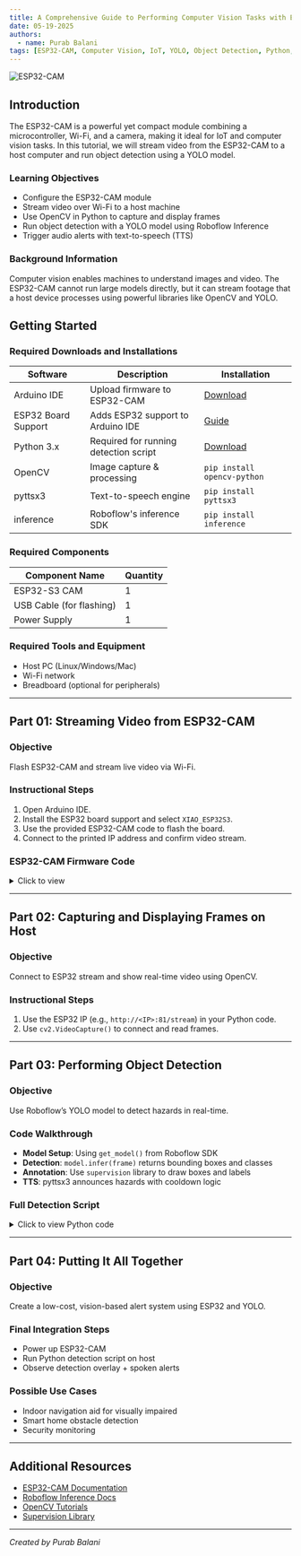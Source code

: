 ```yaml
---  
title: A Comprehensive Guide to Performing Computer Vision Tasks with ESP32-CAM Module  
date: 05-19-2025  
authors:  
  - name: Purab Balani  
tags: [ESP32-CAM, Computer Vision, IoT, YOLO, Object Detection, Python, OpenCV]  
---  
```


![ESP32-CAM](https://github.com/user-attachments/assets/b54308e5-dd03-415c-a266-4db8675e2418)

## Introduction

The ESP32-CAM is a powerful yet compact module combining a microcontroller, Wi-Fi, and a camera, making it ideal for IoT and computer vision tasks. In this tutorial, we will stream video from the ESP32-CAM to a host computer and run object detection using a YOLO model.

### Learning Objectives

- Configure the ESP32-CAM module  
- Stream video over Wi-Fi to a host machine  
- Use OpenCV in Python to capture and display frames  
- Run object detection with a YOLO model using Roboflow Inference  
- Trigger audio alerts with text-to-speech (TTS)  

### Background Information

Computer vision enables machines to understand images and video. The ESP32-CAM cannot run large models directly, but it can stream footage that a host device processes using powerful libraries like OpenCV and YOLO.

## Getting Started

### Required Downloads and Installations

| Software          | Description                          | Installation                                                                 |
|-------------------|--------------------------------------|------------------------------------------------------------------------------|
| Arduino IDE       | Upload firmware to ESP32-CAM         | [Download](https://www.arduino.cc/en/software)                              |
| ESP32 Board Support | Adds ESP32 support to Arduino IDE    | [Guide](https://randomnerdtutorials.com/installing-the-esp32-board-in-arduino-ide-windows-instructions/) |
| Python 3.x        | Required for running detection script | [Download](https://www.python.org/)                                         |
| OpenCV            | Image capture & processing            | `pip install opencv-python`                                                 |
| pyttsx3           | Text-to-speech engine                 | `pip install pyttsx3`                                                       |
| inference         | Roboflow's inference SDK              | `pip install inference`                                                     |

### Required Components

| Component Name           | Quantity |  
|--------------------------|----------|  
| ESP32-S3 CAM             | 1        |  
| USB Cable (for flashing) | 1        |  
| Power Supply             | 1        |  

### Required Tools and Equipment

- Host PC (Linux/Windows/Mac)  
- Wi-Fi network  
- Breadboard (optional for peripherals)  

---

## Part 01: Streaming Video from ESP32-CAM

### Objective  
Flash ESP32-CAM and stream live video via Wi-Fi.

### Instructional Steps

1. Open Arduino IDE.  
2. Install the ESP32 board support and select `XIAO_ESP32S3`.  
3. Use the provided ESP32-CAM code to flash the board.  
4. Connect to the printed IP address and confirm video stream.  

### ESP32-CAM Firmware Code  
<details>  
<summary>Click to view</summary>  

```cpp
#include "esp_camera.h"
#include <WiFi.h>

#define CAMERA_MODEL_XIAO_ESP32S3
#include "camera_pins.h"

const char *ssid = "RESNET-GUEST-DEVICE";
const char *password = "ResnetConnect";

void startCameraServer();
void setupLedFlash(int pin);

void setup() {
  Serial.begin(115200);
  Serial.setDebugOutput(false); // Disable debug output for better performance
  
  // Optimize CPU frequency
  setCpuFrequencyMhz(240); // Max frequency for ESP32S3
  
  Serial.println("Starting optimized camera setup...");

  camera_config_t config;
  config.ledc_channel = LEDC_CHANNEL_0;
  config.ledc_timer = LEDC_TIMER_0;
  config.pin_d0 = Y2_GPIO_NUM;
  config.pin_d1 = Y3_GPIO_NUM;
  config.pin_d2 = Y4_GPIO_NUM;
  config.pin_d3 = Y5_GPIO_NUM;
  config.pin_d4 = Y6_GPIO_NUM;
  config.pin_d5 = Y7_GPIO_NUM;
  config.pin_d6 = Y8_GPIO_NUM;
  config.pin_d7 = Y9_GPIO_NUM;
  config.pin_xclk = XCLK_GPIO_NUM;
  config.pin_pclk = PCLK_GPIO_NUM;
  config.pin_vsync = VSYNC_GPIO_NUM;
  config.pin_href = HREF_GPIO_NUM;
  config.pin_sccb_sda = SIOD_GPIO_NUM;
  config.pin_sccb_scl = SIOC_GPIO_NUM;
  config.pin_pwdn = PWDN_GPIO_NUM;
  config.pin_reset = RESET_GPIO_NUM;
  
  // Optimized camera settings for performance
  config.xclk_freq_hz = 20000000;
  config.pixel_format = PIXFORMAT_JPEG;
  config.grab_mode = CAMERA_GRAB_LATEST; // Always get latest frame
  config.fb_location = CAMERA_FB_IN_PSRAM;
  
  // Performance optimized settings
  if (psramFound()) {
    Serial.println("PSRAM found - using optimized settings");
    config.frame_size = FRAMESIZE_QQVGA;    // 800x600 - good balance
    config.jpeg_quality = 12;              // Lower quality = faster
    config.fb_count = 2;                   // Double buffering
  } else {
    Serial.println("No PSRAM - using conservative settings");
    config.frame_size = FRAMESIZE_QQVGA;     // 640x480
    config.jpeg_quality = 15;
    config.fb_count = 1;
    config.fb_location = CAMERA_FB_IN_DRAM;
  }

  // Initialize camera
  esp_err_t err = esp_camera_init(&config);
  if (err != ESP_OK) {
    Serial.printf("Camera init failed with error 0x%x", err);
    return;
  }

  // Get camera sensor for optimization
  sensor_t *s = esp_camera_sensor_get();
  
  // Optimize sensor settings for speed
  s->set_framesize(s, FRAMESIZE_QQVGA);     // Start with VGA for speed
  s->set_quality(s, 12);                  // JPEG quality (lower = faster)
  
  // Image enhancement settings
  s->set_brightness(s, 0);     // -2 to 2
  s->set_contrast(s, 0);       // -2 to 2
  s->set_saturation(s, 0);     // -2 to 2
  s->set_special_effect(s, 0); // 0 to 6 (0=No Effect)
  s->set_whitebal(s, 1);       // 0 = disable , 1 = enable
  s->set_awb_gain(s, 1);       // 0 = disable , 1 = enable
  s->set_wb_mode(s, 0);        // 0 to 4 - if awb_gain enabled
  s->set_exposure_ctrl(s, 1);  // 0 = disable , 1 = enable
  s->set_aec2(s, 0);           // 0 = disable , 1 = enable
  s->set_ae_level(s, 0);       // -2 to 2
  s->set_aec_value(s, 300);    // 0 to 1200
  s->set_gain_ctrl(s, 1);      // 0 = disable , 1 = enable
  s->set_agc_gain(s, 0);       // 0 to 30
  s->set_gainceiling(s, (gainceiling_t)0); // 0 to 6
  s->set_bpc(s, 0);            // 0 = disable , 1 = enable
  s->set_wpc(s, 1);            // 0 = disable , 1 = enable
  s->set_raw_gma(s, 1);        // 0 = disable , 1 = enable
  s->set_lenc(s, 1);           // 0 = disable , 1 = enable
  s->set_hmirror(s, 0);        // 0 = disable , 1 = enable
  s->set_vflip(s, 0);          // 0 = disable , 1 = enable
  s->set_dcw(s, 1);            // 0 = disable , 1 = enable
  s->set_colorbar(s, 0);       // 0 = disable , 1 = enable

  // Camera model specific optimizations
#if defined(CAMERA_MODEL_XIAO_ESP32S3)
  // No specific flips needed for XIAO ESP32S3
#endif

#if defined(LED_GPIO_NUM)
  setupLedFlash(LED_GPIO_NUM);
#endif

  // WiFi setup with optimizations
  WiFi.mode(WIFI_STA);
  WiFi.setSleep(false); // Disable WiFi sleep for consistent performance
  WiFi.setTxPower(WIFI_POWER_19_5dBm); // Max WiFi power
  
  Serial.printf("Connecting to %s", ssid);
  WiFi.begin(ssid, password);
  
  while (WiFi.status() != WL_CONNECTED) {
    delay(500);
    Serial.print(".");
  }
  Serial.println("");
  Serial.println("WiFi connected");

  startCameraServer();

  Serial.print("Camera Ready! Use 'http://");
  Serial.print(WiFi.localIP());
  Serial.println("' to connect");
  
  // Print optimization info
  Serial.println("\nOptimization Settings Applied:");
  Serial.printf("CPU Frequency: %d MHz\n", getCpuFrequencyMhz());
  Serial.printf("PSRAM Available: %s\n", psramFound() ? "Yes" : "No");
  Serial.printf("Frame Size: %s\n", psramFound() ? "QQVGA" : "QQVGA");
  Serial.printf("JPEG Quality: %d\n", psramFound() ? 12 : 15);
  Serial.printf("Frame Buffers: %d\n", psramFound() ? 2 : 1);
}

void loop() {
  // Keep loop minimal for best performance
  delay(1);
}

```  

</details>  

---

## Part 02: Capturing and Displaying Frames on Host

### Objective  
Connect to ESP32 stream and show real-time video using OpenCV.

### Instructional Steps

1. Use the ESP32 IP (e.g., `http://<IP>:81/stream`) in your Python code.  
2. Use `cv2.VideoCapture()` to connect and read frames.  

---

## Part 03: Performing Object Detection

### Objective  
Use Roboflow’s YOLO model to detect hazards in real-time.

### Code Walkthrough

- **Model Setup**: Using `get_model()` from Roboflow SDK  
- **Detection**: `model.infer(frame)` returns bounding boxes and classes  
- **Annotation**: Use `supervision` library to draw boxes and labels  
- **TTS**: pyttsx3 announces hazards with cooldown logic  

### Full Detection Script  
<details>  
<summary>Click to view Python code</summary>  

```python
import cv2
from inference import get_model
import supervision as sv

# Replace with your ESP32-CAM stream URL
STREAM_URL = "http://<IP>:81/stream" #change this

# Open video stream
cap = cv2.VideoCapture(STREAM_URL)
if not cap.isOpened():
    raise RuntimeError("Could not open ESP32 stream.")

# Load Roboflow model
model = get_model(model_id="YOUR MODEL ID") #change this
box_annotator = sv.BoxAnnotator()
label_annotator = sv.LabelAnnotator()
class_names = model.class_names

# Main loop
while True:
    ret, frame = cap.read()
    if not ret:
        print("Failed to read frame.")
        break

    # Run inference
    results = model.infer(frame)[0]
    detections = sv.Detections.from_inference(results)

    # Annotate frame
    annotated = box_annotator.annotate(scene=frame, detections=detections)
    annotated = label_annotator.annotate(scene=annotated, detections=detections)

    # Show result
    cv2.imshow("YOLO Detection", annotated)

    # Press ESC to quit
    if cv2.waitKey(1) & 0xFF == 27:
        break

cap.release()
cv2.destroyAllWindows()
```
</details>

---

## Part 04: Putting It All Together

### Objective  
Create a low-cost, vision-based alert system using ESP32 and YOLO.

### Final Integration Steps  
- Power up ESP32-CAM  
- Run Python detection script on host  
- Observe detection overlay + spoken alerts  

### Possible Use Cases  
- Indoor navigation aid for visually impaired  
- Smart home obstacle detection  
- Security monitoring  

---

## Additional Resources  

- [ESP32-CAM Documentation](https://randomnerdtutorials.com/projects-esp32-cam/)  
- [Roboflow Inference Docs](https://docs.roboflow.com/inference)  
- [OpenCV Tutorials](https://docs.opencv.org/4.x/d6/d00/tutorial_py_root.html)  
- [Supervision Library](https://github.com/roboflow/supervision)  

---

*Created by Purab Balani*
